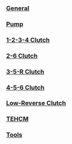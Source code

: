 ### [General](general.md)

### [Pump](pump.md)

### [1-2-3-4 Clutch](1-2-3-4-clutch.md)

### [2-6 Clutch](2-6-clutch.md)

### [3-5-R Clutch](3-5-r-clutch.md)

### [4-5-6 Clutch](4-5-6-clutch.md)

### [Low-Reverse Clutch](low-reverse-clutch.md)

### [TEHCM](tehcm.md)

### [Tools](tools.md)

